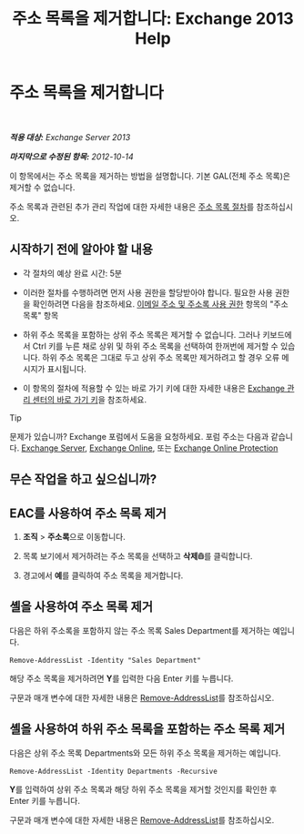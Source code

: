 ﻿---
title: '주소 목록을 제거합니다: Exchange 2013 Help'
TOCTitle: 주소 목록을 제거합니다
ms:assetid: 39a313f3-41d4-4c8f-af67-df2316f3687f
ms:mtpsurl: https://technet.microsoft.com/ko-kr/library/Aa997294(v=EXCHG.150)
ms:contentKeyID: 50482891
ms.date: 05/22/2018
mtps_version: v=EXCHG.150
ms.translationtype: MT
---

# 주소 목록을 제거합니다

 

_**적용 대상:** Exchange Server 2013_

_**마지막으로 수정된 항목:** 2012-10-14_

이 항목에서는 주소 목록을 제거하는 방법을 설명합니다. 기본 GAL(전체 주소 목록)은 제거할 수 없습니다.

주소 목록과 관련된 추가 관리 작업에 대한 자세한 내용은 [주소 목록 절차](address-list-procedures-exchange-2013-help.md)를 참조하십시오.

## 시작하기 전에 알아야 할 내용

  - 각 절차의 예상 완료 시간: 5분

  - 이러한 절차를 수행하려면 먼저 사용 권한을 할당받아야 합니다. 필요한 사용 권한을 확인하려면 다음을 참조하세요. [이메일 주소 및 주소록 사용 권한](email-address-and-address-book-permissions-exchange-2013-help.md) 항목의 "주소 목록" 항목

  - 하위 주소 목록을 포함하는 상위 주소 목록은 제거할 수 없습니다. 그러나 키보드에서 Ctrl 키를 누른 채로 상위 및 하위 주소 목록을 선택하여 한꺼번에 제거할 수 있습니다. 하위 주소 목록은 그대로 두고 상위 주소 목록만 제거하려고 할 경우 오류 메시지가 표시됩니다.

  - 이 항목의 절차에 적용할 수 있는 바로 가기 키에 대한 자세한 내용은 [Exchange 관리 센터의 바로 가기 키](keyboard-shortcuts-in-the-exchange-admin-center-exchange-online-protection-help.md)을 참조하세요.


> [!TIP]
> 문제가 있습니까? Exchange 포럼에서 도움을 요청하세요. 포럼 주소는 다음과 같습니다. <A href="https://go.microsoft.com/fwlink/p/?linkid=60612">Exchange Server</A>, <A href="https://go.microsoft.com/fwlink/p/?linkid=267542">Exchange Online</A>, 또는 <A href="https://go.microsoft.com/fwlink/p/?linkid=285351">Exchange Online Protection</A>



## 무슨 작업을 하고 싶으십니까?

## EAC를 사용하여 주소 목록 제거

1.  **조직** \> **주소록**으로 이동합니다.

2.  목록 보기에서 제거하려는 주소 목록을 선택하고 **삭제**![삭제 아이콘](images/Dd979797.14f639f6-61e8-4418-bbfb-0db14de9d2f5(EXCHG.150).gif "삭제 아이콘")를 클릭합니다.

3.  경고에서 **예**를 클릭하여 주소 목록을 제거합니다.

## 셸을 사용하여 주소 목록 제거

다음은 하위 주소록을 포함하지 않는 주소 목록 Sales Department를 제거하는 예입니다.

    Remove-AddressList -Identity "Sales Department"

해당 주소 목록을 제거하려면 **Y**를 입력한 다음 Enter 키를 누릅니다.

구문과 매개 변수에 대한 자세한 내용은 [Remove-AddressList](https://technet.microsoft.com/ko-kr/library/bb124342\(v=exchg.150\))를 참조하십시오.

## 셸을 사용하여 하위 주소 목록을 포함하는 주소 목록 제거

다음은 상위 주소 목록 Departments와 모든 하위 주소 목록을 제거하는 예입니다.

    Remove-AddressList -Identity Departments -Recursive

**Y**를 입력하여 상위 주소 목록과 해당 하위 주소 목록을 제거할 것인지를 확인한 후 Enter 키를 누릅니다.

구문과 매개 변수에 대한 자세한 내용은 [Remove-AddressList](https://technet.microsoft.com/ko-kr/library/bb124342\(v=exchg.150\))를 참조하십시오.

